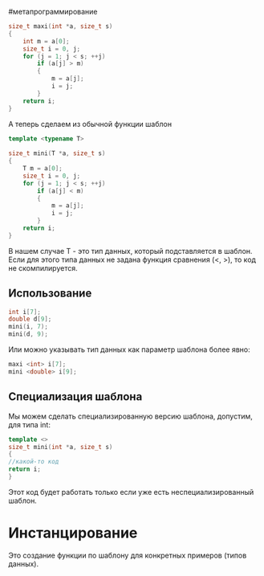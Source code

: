 #метапрограммирование
```cpp
size_t maxi(int *a, size_t s)  
{  
    int m = a[0];  
    size_t i = 0, j;  
    for (j = 1; j < s; ++j)  
        if (a[j] > m)  
        {  
            m = a[j];  
            i = j;  
        }  
    return i;  
}  
```
А теперь сделаем из обычной функции шаблон

```cpp
template <typename T>  
  
size_t mini(T *a, size_t s)  
{  
    T m = a[0];  
    size_t i = 0, j;  
    for (j = 1; j < s; ++j)  
        if (a[j] < m)  
        {  
            m = a[j];  
            i = j;  
        }  
    return i;  
}
```  
В нашем случае T - это тип данных, который подставляется в шаблон.
Если для этого типа данных не задана функция сравнения (<, >), то код не скомпилируется.
## Использование
```cpp
int i[7];
double d[9];
mini(i, 7);
mini(d, 9);
```
Или можно указывать тип данных как параметр шаблона более явно:
```cpp
maxi <int> i[7];
mini <double> i[9];
```
## Специализация шаблона
Мы можем сделать специализированную версию шаблона, допустим, для типа int:
```cpp
template <>
size_t mini(int *a, size_t s)
{
//какой-то код
return i;
}
```
Этот код будет работать только если уже есть неспециализированный шаблон.

# Инстанцирование
Это создание функции по шаблону для конкретных примеров (типов данных).